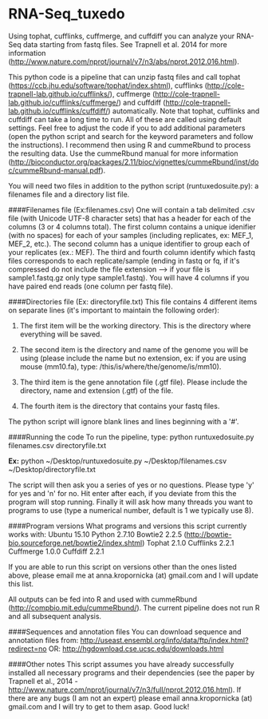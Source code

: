 # RNA-Seq_tuxedo
Using tophat, cufflinks, cuffmerge, and cuffdiff you can analyze your RNA-Seq data starting from fastq files. See Trapnell et al. 2014 for more information (http://www.nature.com/nprot/journal/v7/n3/abs/nprot.2012.016.html).


This python code is a pipeline that can unzip fastq files and call tophat (https://ccb.jhu.edu/software/tophat/index.shtml), cufflinks (http://cole-trapnell-lab.github.io/cufflinks/), cuffmerge (http://cole-trapnell-lab.github.io/cufflinks/cuffmerge/) and cuffdiff (http://cole-trapnell-lab.github.io/cufflinks/cuffdiff/) automatically. Note that tophat, cufflinks and cuffdiff can take a long time to run. All of these are called using default settings. Feel free to adjust the code if you to add additional parameters (open the python script and search for the keyword parameters and follow the instructions). I recommend then using R and cummeRbund to process the resulting data. Use the cummeRbund manual for more information (http://bioconductor.org/packages/2.11/bioc/vignettes/cummeRbund/inst/doc/cummeRbund-manual.pdf).


You will need two files in addition to the python script (runtuxedosuite.py): a filenames file and a directory list file. 


####Filenames file (Ex:filenames.csv)
One will contain a tab delimited .csv file (with Unicode UTF-8 character sets) that has a header for each of the columns (3 or 4 columns total). The first column contains a unique idenifier (with no spaces) for each of your samples (including replicates, ex: MEF_1, MEF_2, etc.). The second column has a unique identifier to group each of your replicates (ex.: MEF). The third and fourth column identify which fastq files corresponds to each replicate/sample (ending in fastq or fq, if it's compressed do not include the file extension --> if your file is sample1.fastq.gz only type sample1.fastq). You will have 4 columns if you have paired end reads (one column per fastq file). 


####Directories file (Ex: directoryfile.txt)
This file contains 4 different items on separate lines (it's important to maintain the following order): 

1.  The first item will be the working directory. This is the directory where everything will be saved.

2.  The second item is the directory and name of the genome you will be using (please include the name but no extension, ex: if you are using mouse (mm10.fa), type: /this/is/where/the/genome/is/mm10).

3.  The third item is the gene annotation file (.gtf file). Please include the directory, name and extension (.gtf) of the file.

4.  The fourth item is the directory that contains your fastq files.

The python script will ignore blank lines and lines beginning with a '#'.

####Running the code
To run the pipeline, type:
python runtuxedosuite.py filenames.csv directoryfile.txt

**Ex:** python ~/Desktop/runtuxedosuite.py ~/Desktop/filenames.csv ~/Desktop/directoryfile.txt

The script will then ask you a series of yes or no questions. Please type 'y' for yes and 'n' for no. Hit enter after each, if you deviate from this the program will stop running. Finally it will ask how many threads you want to programs to use (type a numerical number, default is 1 we typically use 8).

####Program versions
What programs and versions this script currently works with:
Ubuntu 15.10
Python 2.7.10
Bowtie2 2.2.5 (http://bowtie-bio.sourceforge.net/bowtie2/index.shtml)
Tophat 2.1.0
Cufflinks 2.2.1
Cuffmerge 1.0.0
Cuffdiff 2.2.1

If you are able to run this script on versions other than the ones listed above, please email me at anna.kropornicka (at) gmail.com and I will update this list.

All outputs can be fed into R and used with cummeRbund (http://compbio.mit.edu/cummeRbund/). The current pipeline does not run R and all subsequent analysis.

####Sequences and annotation files
You can download sequence and annotation files from: http://useast.ensembl.org/info/data/ftp/index.html?redirect=no
OR: http://hgdownload.cse.ucsc.edu/downloads.html

####Other notes
This script assumes you have already successfully installed all necessary programs and their dependencies (see the paper by Trapnell et al., 2014 - http://www.nature.com/nprot/journal/v7/n3/full/nprot.2012.016.html). If there are any bugs (I am not an expert) please email anna.kropornicka (at) gmail.com and I will try to get to them asap. Good luck!
